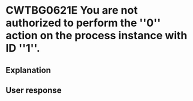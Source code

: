 # CWTBG0621E You are not authorized to perform the ''0'' action on the process instance with ID ''1''.

## Explanation

## User response